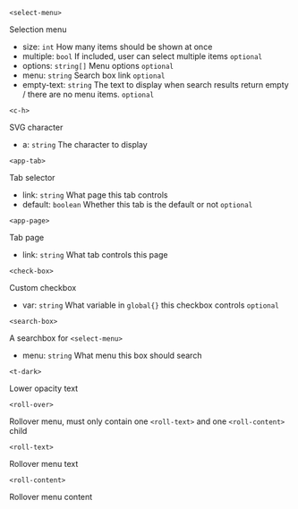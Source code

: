 ```<select-menu>```

Selection menu

 * size: `int` How many items should be shown at once
 * multiple: `bool` If included, user can select multiple items `optional`
 * options: `string[]` Menu options `optional`
 * menu: `string` Search box link `optional`
 * empty-text: `string` The text to display when search results return empty / there are no menu items. `optional`

```<c-h>```

SVG character

 * a: `string` The character to display

```<app-tab>```

Tab selector

 * link: `string` What page this tab controls
 * default: `boolean` Whether this tab is the default or not `optional`

```<app-page>```

Tab page

 * link: `string` What tab controls this page

 ```<check-box>```

Custom checkbox

  * var: `string` What variable in `global{}` this checkbox controls `optional`

```<search-box>```

A searchbox for `<select-menu>`

 * menu: `string` What menu this box should search

```<t-dark>```

Lower opacity text

```<roll-over>```

Rollover menu, must only contain one `<roll-text>` and one `<roll-content>` child

```<roll-text>```

Rollover menu text

```<roll-content>```

Rollover menu content